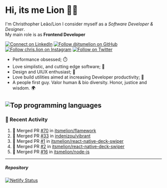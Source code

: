 # Hi, its me Lion 👋🦁

I'm Christhopher Leão/Lion
I consider myself as a _Software Developer & Designer_.<br/>My main role is as <b>Frontend Developer</b>
<br />

[![Connect on LinkedIn](https://img.shields.io/badge/--linkedin?label=LinkedIn&logo=LinkedIn&style=social)](https://www.linkedin.com/in/chrislion)
[![Follow @itsmelion on GitHub](https://img.shields.io/github/followers/itsmelion?label=follow%20%40itsmeLion&style=social)](https://github.com/itsmelion)
[![Follow chris.lion on Instagram](https://img.shields.io/badge/--instagram?label=@chris.lion&logo=Instagram&style=social)](https://instagram.com/chris.lion)
[![Follow on Twitter](https://img.shields.io/badge/--twitter?label=@ChrisLion_me&logo=Twitter&style=social)](https://twitter.com/chrislion_me)

- Performance obsessed; ⏱️
- Love simplistic, and cutting edge software; 📆
- Design and UIUX enthusiast; 🎨
- Love build utilities aimed at increasing Developer productivity; 🧰
- A people first guy. Valor human & bio diversity. Honor, justice and wisdom. 🌍

![Top programming languages](https://github-readme-stats.vercel.app/api/top-langs/?username=itsmelion&hide=php)
---
### 📰 Recent Activity

<!--START_SECTION:activity-->
1. 🎉 Merged PR [#70](https://github.com//itsmelion/flamework/pull/70) in [itsmelion/flamework](https://github.com//itsmelion/flamework)
2. 🎉 Merged PR [#33](https://github.com//indenizou/vibrant/pull/33) in [indenizou/vibrant](https://github.com//indenizou/vibrant)
3. 🎉 Merged PR [#1](https://github.com//itsmelion/react-native-deck-swiper/pull/1) in [itsmelion/react-native-deck-swiper](https://github.com//itsmelion/react-native-deck-swiper)
4. 🎉 Merged PR [#2](https://github.com//itsmelion/react-native-deck-swiper/pull/2) in [itsmelion/react-native-deck-swiper](https://github.com//itsmelion/react-native-deck-swiper)
5. 🎉 Merged PR [#16](https://github.com//itsmelion/node-js/pull/16) in [itsmelion/node-js](https://github.com//itsmelion/node-js)
<!--END_SECTION:activity-->

___

##### Repository
[![Netlify Status](https://api.netlify.com/api/v1/badges/9e2e6136-1ab9-42fc-8d4e-188512d5d841/deploy-status)](https://app.netlify.com/sites/lion-portfolio/deploys)
